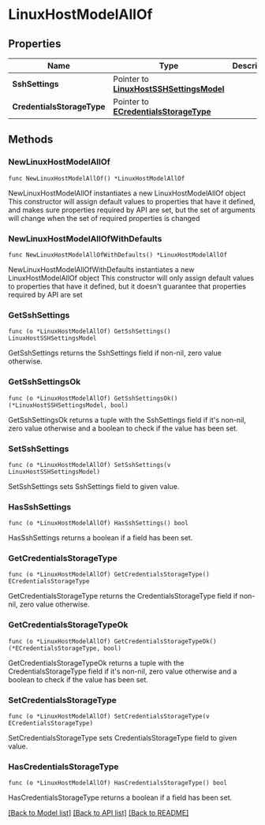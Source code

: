 # LinuxHostModelAllOf

## Properties

Name | Type | Description | Notes
------------ | ------------- | ------------- | -------------
**SshSettings** | Pointer to [**LinuxHostSSHSettingsModel**](LinuxHostSSHSettingsModel.md) |  | [optional] 
**CredentialsStorageType** | Pointer to [**ECredentialsStorageType**](ECredentialsStorageType.md) |  | [optional] 

## Methods

### NewLinuxHostModelAllOf

`func NewLinuxHostModelAllOf() *LinuxHostModelAllOf`

NewLinuxHostModelAllOf instantiates a new LinuxHostModelAllOf object
This constructor will assign default values to properties that have it defined,
and makes sure properties required by API are set, but the set of arguments
will change when the set of required properties is changed

### NewLinuxHostModelAllOfWithDefaults

`func NewLinuxHostModelAllOfWithDefaults() *LinuxHostModelAllOf`

NewLinuxHostModelAllOfWithDefaults instantiates a new LinuxHostModelAllOf object
This constructor will only assign default values to properties that have it defined,
but it doesn't guarantee that properties required by API are set

### GetSshSettings

`func (o *LinuxHostModelAllOf) GetSshSettings() LinuxHostSSHSettingsModel`

GetSshSettings returns the SshSettings field if non-nil, zero value otherwise.

### GetSshSettingsOk

`func (o *LinuxHostModelAllOf) GetSshSettingsOk() (*LinuxHostSSHSettingsModel, bool)`

GetSshSettingsOk returns a tuple with the SshSettings field if it's non-nil, zero value otherwise
and a boolean to check if the value has been set.

### SetSshSettings

`func (o *LinuxHostModelAllOf) SetSshSettings(v LinuxHostSSHSettingsModel)`

SetSshSettings sets SshSettings field to given value.

### HasSshSettings

`func (o *LinuxHostModelAllOf) HasSshSettings() bool`

HasSshSettings returns a boolean if a field has been set.

### GetCredentialsStorageType

`func (o *LinuxHostModelAllOf) GetCredentialsStorageType() ECredentialsStorageType`

GetCredentialsStorageType returns the CredentialsStorageType field if non-nil, zero value otherwise.

### GetCredentialsStorageTypeOk

`func (o *LinuxHostModelAllOf) GetCredentialsStorageTypeOk() (*ECredentialsStorageType, bool)`

GetCredentialsStorageTypeOk returns a tuple with the CredentialsStorageType field if it's non-nil, zero value otherwise
and a boolean to check if the value has been set.

### SetCredentialsStorageType

`func (o *LinuxHostModelAllOf) SetCredentialsStorageType(v ECredentialsStorageType)`

SetCredentialsStorageType sets CredentialsStorageType field to given value.

### HasCredentialsStorageType

`func (o *LinuxHostModelAllOf) HasCredentialsStorageType() bool`

HasCredentialsStorageType returns a boolean if a field has been set.


[[Back to Model list]](../README.md#documentation-for-models) [[Back to API list]](../README.md#documentation-for-api-endpoints) [[Back to README]](../README.md)


